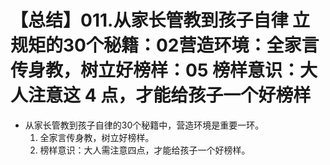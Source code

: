 # 【总结】011.从家长管教到孩子自律 立规矩的30个秘籍：02营造环境：全家言传身教，树立好榜样：05 榜样意识：大人注意这 4 点，才能给孩子一个好榜样

-   从家长管教到孩子自律的30个秘籍中，营造环境是重要一环。
    1.  全家言传身教，树立好榜样。
    2.  榜样意识：大人需注意四点，才能给孩子一个好榜样。